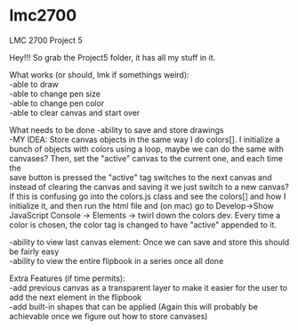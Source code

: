 # lmc2700
LMC 2700 Project 5

Hey!!! So grab the Project5 folder, it has all my stuff in it.

What works (or should, lmk if somethings weird):  
  -able to draw  
  -able to change pen size  
  -able to change pen color  
  -able to clear canvas and start over  
  
  What needs to be done
  -ability to save and store drawings  
    -MY IDEA: Store canvas objects in the same way I do colors[]. I initialize a bunch of <dev> objects with colors
    using a loop, maybe we can do the same with canvases? Then, set the "active" canvas to the current one, and each time the   
   save button is pressed the "active" tag switches to the next canvas and instead of clearing the canvas and saving it we just switch to a new canvas? If this is confusing go into the colors.js class and see the colors[] and how I initialize it, and then run the html file and (on mac) go to Develop->Show JavaScript Console -> Elements -> twirl down the colors dev. Every time a color is chosen, the color tag is changed to have "active" appended to it.
  
  -ability to view last canvas element: Once we can save and store this should be fairly easy   
  -ability to view the entire flipbook in a series once all done
 
 
 Extra Features (if time permits):  
  -add previous canvas as a transparent layer to make it easier for the user to add the next element in the flipbook  
  -add built-in shapes that can be applied (Again this will probably be achievable once we figure out how to store canvases)
